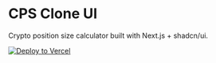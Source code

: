 # CPS Clone UI

Crypto position size calculator built with Next.js + shadcn/ui.

[![Deploy to Vercel](https://vercel.com/button)](https://vercel.com/new)